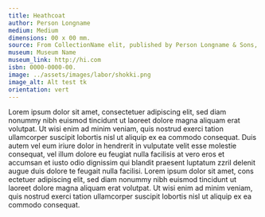 ```yaml
---
title: Heathcoat
author: Person Longname
medium: Medium
dimensions: 00 x 00 mm. 
source: From CollectionName elit, published by Person Longname & Sons, London 2021, plate 00. London.
museum: Museum Name
museum_link: http://hi.com
isbn: 0000-0000-00.
image: ../assets/images/labor/shokki.png
image_alt: Alt test tk
orientation: vert
---
```


Lorem ipsum dolor sit amet, consectetuer adipiscing elit, sed diam nonummy nibh euismod tincidunt ut laoreet dolore magna aliquam erat volutpat. Ut wisi enim ad minim veniam, quis nostrud exerci tation ullamcorper suscipit lobortis nisl ut aliquip ex ea commodo consequat. Duis autem vel eum iriure dolor in hendrerit in vulputate velit esse molestie consequat, vel illum dolore eu feugiat nulla facilisis at vero eros et accumsan et iusto odio dignissim qui blandit praesent luptatum zzril delenit augue duis dolore te feugait nulla facilisi.
Lorem ipsum dolor sit amet, cons ectetuer adipiscing elit, sed diam nonummy nibh euismod tincidunt ut laoreet dolore magna aliquam erat volutpat. Ut wisi enim ad minim veniam, quis nostrud exerci tation ullamcorper suscipit lobortis nisl ut aliquip ex ea commodo consequat.